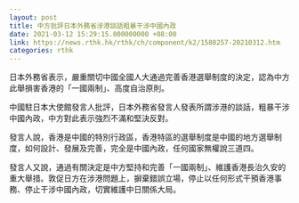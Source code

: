 ```yaml
---
layout: post
title: 中方批評日本外務省涉港談話粗暴干涉中國內政
date: 2021-03-12 15:29:15.000000000 +08:00
link: https://news.rthk.hk/rthk/ch/component/k2/1580257-20210312.htm
categories: rthk
---
```


日本外務省表示，嚴重關切中國全國人大通過完善香港選舉制度的決定，認為中方此舉損害香港的「一國兩制」、高度自治原則。

中國駐日本大使館發言人批評，日本外務省發言人發表所謂涉港的談話，粗暴干涉中國內政，中方對此表示強烈不滿和堅決反對。

發言人說，香港是中國的特別行政區，香港特區的選舉制度是中國的地方選舉制度，如何設計、發展及完善，完全是中國內政，任何國家無權說三道四。

發言人又說，通過有關決定是中方堅持和完善「一國兩制」、維護香港長治久安的重大舉措。敦促日方在涉港問題上，摒棄錯誤立場，停止以任何形式干預香港事務、停止干涉中國內政，切實維護中日關係大局。
